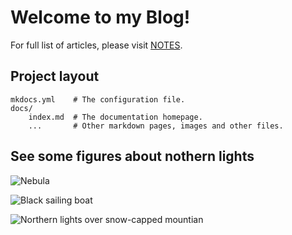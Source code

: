 # Welcome to my Blog!

For full list of articles, please visit [NOTES](https://flyingpointer2.github.io/python_learning/NOTES/).

## Project layout

    mkdocs.yml    # The configuration file.
    docs/
        index.md  # The documentation homepage.
        ...       # Other markdown pages, images and other files.

## See some figures about nothern lights

![Nebula](https://images.unsplash.com/photo-1462332420958-a05d1e002413?ixlib=rb-4.0.3&ixid=M3wxMjA3fDB8MHxwaG90by1wYWdlfHx8fGVufDB8fHx8fA%3D%3D&auto=format&fit=crop&w=2107&q=80)


![Black sailing boat](https://images.unsplash.com/photo-1534447677768-be436bb09401?ixlib=rb-4.0.3&ixid=M3wxMjA3fDB8MHxwaG90by1wYWdlfHx8fGVufDB8fHx8fA%3D%3D&auto=format&fit=crop&w=1494&q=80)


![Northern lights over snow-capped mountian](https://images.unsplash.com/photo-1531366936337-7c912a4589a7?ixlib=rb-4.0.3&ixid=M3wxMjA3fDB8MHxwaG90by1wYWdlfHx8fGVufDB8fHx8fA%3D%3D&auto=format&fit=crop&w=1470&q=80)
